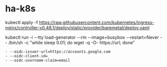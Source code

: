 # ha-k8s


kubectl apply -f https://raw.githubusercontent.com/kubernetes/ingress-nginx/controller-v0.48.1/deploy/static/provider/baremetal/deploy.yaml


kubectl run -i --tty load-generator --rm --image=busybox --restart=Never -- /bin/sh -c "while sleep 0.01; do wget -q -O- https://url; done"

    - --oidc-issuer-url=https://accounts.google.com
    - --oidc-client-id=
    - --oidc-username-claim=email
